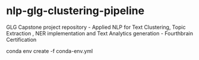 # nlp-glg-clustering-pipeline
GLG Capstone project repository - Applied NLP for Text Clustering, Topic Extraction , NER implementation and Text Analytics generation - Fourthbrain  Certification


conda env create -f conda-env.yml